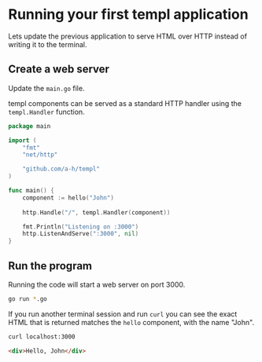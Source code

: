 # Running your first templ application

Lets update the previous application to serve HTML over HTTP instead of writing it to the terminal.

## Create a web server

Update the `main.go` file.

templ components can be served as a standard HTTP handler using the `templ.Handler` function.

```go title="main.go"
package main

import (
	"fmt"
	"net/http"

	"github.com/a-h/templ"
)

func main() {
	component := hello("John")
	
	http.Handle("/", templ.Handler(component))

	fmt.Println("Listening on :3000")
	http.ListenAndServe(":3000", nil)
}
```

## Run the program

Running the code will start a web server on port 3000.

```sh
go run *.go
```

If you run another terminal session and run `curl` you can see the exact HTML that is returned matches the `hello` component, with the name "John".

```sh
curl localhost:3000
```

```html name="Output"
<div>Hello, John</div>
```
